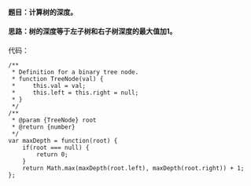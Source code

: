 #### 题目：计算树的深度。

#### 思路：树的深度等于左子树和右子树深度的最大值加1。

代码：
```
/**
 * Definition for a binary tree node.
 * function TreeNode(val) {
 *     this.val = val;
 *     this.left = this.right = null;
 * }
 */
/**
 * @param {TreeNode} root
 * @return {number}
 */
var maxDepth = function(root) {
    if(root === null) {
        return 0;
    }
    return Math.max(maxDepth(root.left), maxDepth(root.right)) + 1;
};
```
